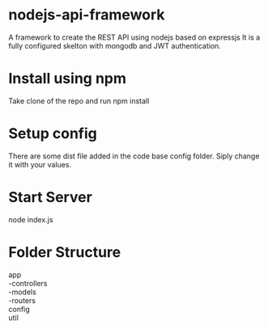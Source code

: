 # nodejs-api-framework
A framework to create the REST API using nodejs based on expressjs
It is a fully configured skelton with mongodb and JWT authentication.

# Install using npm
Take clone of the repo and run npm install

# Setup config
There are some dist file added in the code base config folder. Siply change it with your values.

# Start Server
node index.js

# Folder Structure
 app<br>
   -controllers<br>
   -models<br>
   -routers<br> 
 config<br>
 util<br>
